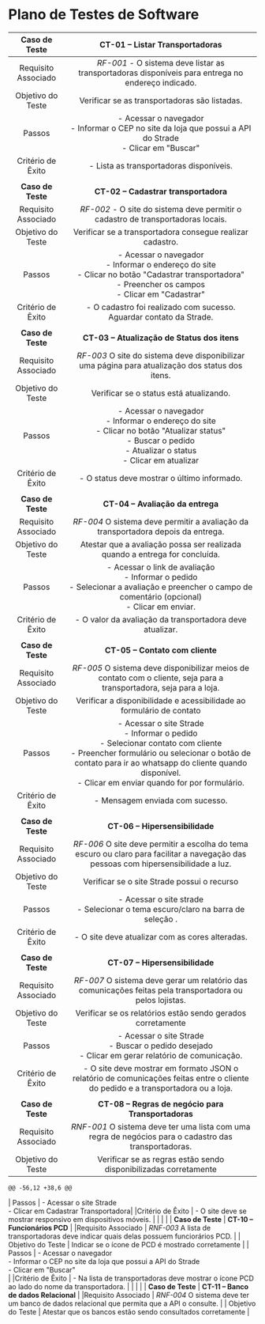
# Plano de Testes de Software

| **Caso de Teste** 	| **CT-01 – Listar Transportadoras** 	|
|:---:	|:---:	|
|	Requisito Associado 	| *RF-001* - O sistema deve listar as transportadoras disponíveis para entrega no endereço indicado. |
| Objetivo do Teste 	| Verificar se as transportadoras são listadas. |
| Passos 	| - Acessar o navegador <br> - Informar o CEP no site da loja que possui a API do Strade<br> - Clicar em "Buscar" <br>  |
|Critério de Êxito | - Lista as transportadoras disponíveis. |
|  	|  	|
| **Caso de Teste** 	| **CT-02 – Cadastrar transportadora**	|
|Requisito Associado | *RF-002*	- O site do sistema deve permitir o cadastro de transportadoras locais. |
| Objetivo do Teste 	| Verificar se a transportadora consegue realizar cadastro. |
| Passos 	| - Acessar o navegador <br> - Informar o endereço do site<br> - Clicar no botão "Cadastrar transportadora" <br> - Preencher os campos <br> - Clicar em "Cadastrar" |
|Critério de Êxito | - O cadastro foi realizado com sucesso. Aguardar contato da Strade. |
|  	|  	|
| **Caso de Teste** 	| **CT-03 – Atualização de Status dos itens**	|
|Requisito Associado | *RF-003* O site do sistema deve disponibilizar uma página para atualização dos status dos itens. |
| Objetivo do Teste 	| Verificar se o status está atualizando. |
| Passos 	| - Acessar o navegador <br> - Informar o endereço do site<br> - Clicar no botão "Atualizar status" <br> - Buscar o pedido <br> - Atualizar o status <br> - Clicar em atualizar|
|Critério de Êxito | - O status deve mostrar o último informado. |
|  	|  	|
| **Caso de Teste** 	| **CT-04 – Avaliação da entrega**	|
|Requisito Associado | *RF-004* O sistema deve permitir a avaliação da transportadora depois da entrega. |
| Objetivo do Teste 	|  Atestar que a avaliação possa ser realizada quando a entrega for concluída. |
| Passos 	| - Acessar o link de avaliação <br> - Informar o pedido<br> - Selecionar a avaliação e preencher o campo de comentário (opcional)<br> - Clicar em enviar.|
|Critério de Êxito | - O valor da avaliação da transportadora deve atualizar. |
|  	|  	|
| **Caso de Teste** 	| **CT-05 – Contato com cliente**	|
|Requisito Associado | *RF-005* O sistema deve disponibilizar meios de contato com o cliente, seja para a transportadora, seja para a loja. |
| Objetivo do Teste 	|  Verificar a disponibilidade e acessibilidade ao formulário de contato |
| Passos 	| - Acessar o site Strade <br> - Informar o pedido<br> - Selecionar contato com cliente<br> - Preencher formulário ou selecionar o botão de contato para ir ao whatsapp do cliente quando disponível. <br> - Clicar em enviar quando for por formulário.|
|Critério de Êxito | - Mensagem enviada com sucesso. |
|  	|  	|
| **Caso de Teste** 	| **CT-06 – Hipersensibilidade**	|
|Requisito Associado | *RF-006* O site deve permitir a escolha do tema escuro ou claro para facilitar a navegação das pessoas com hipersensibilidade a luz. |
| Objetivo do Teste 	|  Verificar se o site Strade possui o recurso |
| Passos 	| - Acessar o site strade <br> - Selecionar o tema escuro/claro na barra de seleção .|
|Critério de Êxito | - O site deve atualizar com as cores alteradas. |
|  	|  	|
| **Caso de Teste** 	| **CT-07 – Hipersensibilidade**	|
|Requisito Associado | *RF-007* O sistema deve gerar um relatório das comunicações feitas pela transportadora ou pelos lojistas. |
| Objetivo do Teste 	|  Verificar se os relatórios estão sendo gerados corretamente |
| Passos 	| - Acessar o site Strade <br> - Buscar o pedido desejado <br> -  Clicar em gerar relatório de comunicação.|
|Critério de Êxito | - O site deve mostrar em formato JSON o relatório de comunicações feitas entre o cliente do pedido e a transportadora ou a loja. |
|  	|  	|
| **Caso de Teste** 	| **CT-08 – Regras de negócio para Transportadoras**	|
|Requisito Associado | *RNF-001* O sistema deve ter uma lista com uma regra de negócios para o cadastro das transportadoras. |
| Objetivo do Teste 	|  Verificar se as regras estão sendo disponibilizadas corretamente |
	@@ -56,12 +38,6 @@
| Passos 	| - Acessar o site Strade <br> - Clicar em Cadastrar Transportadora|
|Critério de Êxito | - O site deve se mostrar responsivo em dispositivos móveis. |
|  	|  	|
| **Caso de Teste** 	| **CT-10 – Funcionários PCD**	|
|Requisito Associado | *RNF-003* A lista de transportadoras deve indicar quais delas possuem funciorários PCD. |
| Objetivo do Teste 	|  Indicar se o ícone de PCD é mostrado corretamente |
| Passos 	| - Acessar o navegador <br> - Informar o CEP no site da loja que possui a API do Strade<br> - Clicar em "Buscar" <br>|
|Critério de Êxito | - Na lista de transportadoras deve mostrar o ícone PCD ao lado do nome da transportadora. |
|  	|  	|
| **Caso de Teste** 	| **CT-11 – Banco de dados Relacional**	|
|Requisito Associado | *RNF-004* O sistema deve ter um banco de dados relacional que permita que a API o consulte. |
| Objetivo do Teste 	|  Atestar que os bancos estão sendo consultados corretamente |


<!--- 
[comment]: <> (**Links Úteis**: )
[comment]: <> (> - [IBM - Criação e Geração de Planos de Teste](https://www.ibm.com/developerworks/br/local/rational/criacao_geracao_planos_testes_software/index.html)
[comment]: <> (> - [Práticas e Técnicas de Testes Ágeis](http://assiste.serpro.gov.br/serproagil/Apresenta/slides.pdf) )
[comment]: <> (> -  [Teste de Software: Conceitos e tipos de testes](https://blog.onedaytesting.com.br/teste-de-software/) )
[comment]: <> (> - [Criação e Geração de Planos de Teste de Software](https://www.ibm.com/developerworks/br/local/rational/criacao_geracao_planos_testes_software/index.html) )
[comment]: <> (> - [Ferramentas de Test para Java Script](https://geekflare.com/javascript-unit-testing/) )
[comment]: <> (> - [UX Tools](https://uxdesign.cc/ux-user-research-and-user-testing-tools-2d339d379dc7) ) --->

